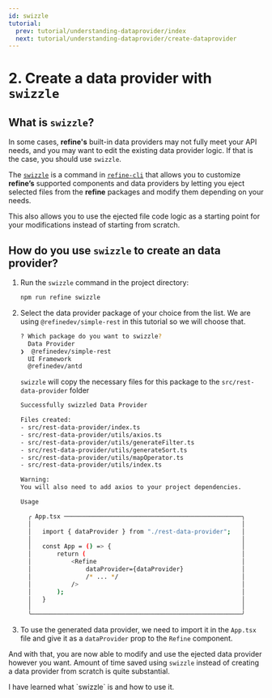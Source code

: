 ```yaml
---
id: swizzle
tutorial:
  prev: tutorial/understanding-dataprovider/index
  next: tutorial/understanding-dataprovider/create-dataprovider
---
```


# 2. Create a data provider with `swizzle`

## What is `swizzle`?

In some cases, **refine's** built-in data providers may not fully meet your API needs, and you may want to edit the existing data provider logic. If that is the case, you should use `swizzle`.

The [`swizzle`](/docs/packages/list-of-packages/#swizzle) is a command in [`refine-cli`](/docs/packages/list-of-packages) that allows you to customize **refine’s** supported components and data providers by letting you eject selected files from the **refine** packages and modify them depending on your needs.

This also allows you to use the ejected file code logic as a starting point for your modifications instead of starting from scratch.

## How do you use `swizzle` to create an data provider?

1. Run the `swizzle` command in the project directory:

   ```bash
   npm run refine swizzle
   ```

2. Select the data provider package of your choice from the list. We are using `@refinedev/simple-rest` in this tutorial so we will choose that.

   ```bash
   ? Which package do you want to swizzle?
     Data Provider
   ❯  @refinedev/simple-rest
     UI Framework
     @refinedev/antd
   ```

   `swizzle` will copy the necessary files for this package to the `src/rest-data-provider` folder

   ```bash
   Successfully swizzled Data Provider

   Files created:
   - src/rest-data-provider/index.ts
   - src/rest-data-provider/utils/axios.ts
   - src/rest-data-provider/utils/generateFilter.ts
   - src/rest-data-provider/utils/generateSort.ts
   - src/rest-data-provider/utils/mapOperator.ts
   - src/rest-data-provider/utils/index.ts

   Warning:
   You will also need to add axios to your project dependencies.

   Usage

     ╭ App.tsx ─────────────────────────────────────────────────╮
     │                                                          │
     │   import { dataProvider } from "./rest-data-provider";   │
     │                                                          │
     │   const App = () => {                                    │
     │       return (                                           │
     │           <Refine                                        │
     │               dataProvider={dataProvider}                │
     │               /* ... */                                  │
     │           />                                             │
     │       );                                                 │
     │   }                                                      │
     │                                                          │
     ╰──────────────────────────────────────────────────────────╯
   ```

3. To use the generated data provider, we need to import it in the `App.tsx` file and give it as a `dataProvider` prop to the `Refine` component.

And with that, you are now able to modify and use the ejected data provider however you want. Amount of time saved using `swizzle` instead of creating a data provider from scratch is quite substantial.

<Checklist>

<ChecklistItem id="data-provider-swizzle">
I have learned what `swizzle` is and how to use it.
</ChecklistItem>

</Checklist>
